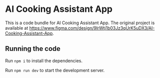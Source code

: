 
  # AI Cooking Assistant App

  This is a code bundle for AI Cooking Assistant App. The original project is available at https://www.figma.com/design/9lrWtj1b03Jz3qUrK5uDX3/AI-Cooking-Assistant-App.

  ## Running the code

  Run `npm i` to install the dependencies.

  Run `npm run dev` to start the development server.
  